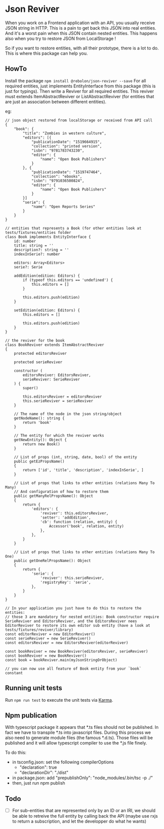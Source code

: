 # Json Reviver

When you work on a Frontend application with an API, you usually receive JSON string in HTTP. This is a pain to get back this JSON into real entities.
And it's a worst pain when this JSON contain nested entities.
This happens also when you try to restore JSON from LocalStorage !

So if you want to restore entities, with all their prototype, there is a lot to do.
This is where this package can help you.

## HowTo

Install the package `npm install @rebolon/json-reviver --save`
For all required entities, just implements EntityInterface from this package (this is just for typings).
Then write a Reviver for all required entities. This reviver must extends ItemAbstractReviver or ListAbstractReviver (for entities that are just an association between different entities).

eg:

```
// json object restored from localStorage or received from API call
{
    "book": {
        "title": "Zombies in western culture",
        "editors": [{
            "publicationDate": "1519664915",
            "collection": "printed version",
            "isbn": "9781783743230",
            "editor": {
                "name": "Open Book Publishers"
            }
        }, {
            "publicationDate": "1519747464",
            "collection": "ebooks",
            "isbn": "9791036500824",
            "editor": {
                "name": "Open Book Publishers"
            }
        }]
        "serie": {
            "name": "Open Reports Series"
        }
    }
}

// entities that represents a Book (for other entities look at tests/fixtures/entities folder
class Book implements EntityInterface {
    id: number
    title: string = ''
    description?: string = ''
    indexInSerie?: number

    editors: Array<Editors>
    serie?: Serie

    addEdition(edition: Editors) {
        if (typeof this.editors == 'undefined') {
            this.editors = []
        }

        this.editors.push(edition)
    }

    setEdition(edition: Editors) {
        this.editors = []

        this.editors.push(edition)
    }
}

// the reviver for the book
class BookReviver extends ItemAbstractReviver
{
    protected editorsReviver

    protected serieReviver

    constructor (
        editorsReviver: EditorsReviver,
        serieReviver: SerieReviver
    ) {
        super()

        this.editorsReviver = editorsReviver
        this.serieReviver = serieReviver
    }

    // The name of the node in the json string/object
    getNodeName(): string {
        return 'book'
    }

    // The entity for which the reviver works
    getNewEntity(): Object {
        return new Book()
    }

    // List of props (int, string, date, bool) of the entity
    public getEzPropsName()
    {
        return ['id', 'title', 'description', 'indexInSerie', ]
    }

    // List of props that links to other entities (relations Many To Many)
    // And configuration of how to restore them
    public getManyRelPropsName(): Object
    {
        return {
            'editors': {
                'reviver': this.editorsReviver,
                'setter': 'addEdition',
                'cb': function (relation, entity) {
                    Accessor('book', relation, entity)
                },
            },
        }
    }

    // List of props that links to other entities (relations Many To One)
    public getOneRelPropsName(): Object
    {
        return {
            'serie': {
                'reviver': this.serieReviver,
                'registryKey': 'serie',
            },
        }
    }
}

// In your application you just have to do this to restore the entities:
// those 3 are mandatory for nested entities: Book constructor require SerieReviver and EditorsReviver, and the EditorsReviver nees EditorReviver to restore its own editor sub entity (have a look at tests/fixtures/reviver/library)
const editorReviver = new EditorReviver()
const serieReviver = new SerieReviver()
const editorsReviver = new EditorsReviver(editorReviver)

const bookReviver = new BookReviver(editorsReviver, serieReviver)
const bookReviver = new BookReviver()
const book = bookReviver.main(myJsonStringOrObject)

// you can now use all feature of Book entity from your `book`  constant
```
## Running unit tests

Run `npm run test` to execute the unit tests via [Karma](https://karma-runner.github.io).

## Npm publication

With typescript package it appears that *.ts files should not be published. In fact we have to transpile *.ts into 
javascript files. During this process we also need to generate module files (the famous *.d.ts). Those files will be
published and it will allow typescript compiler to use the *.js file finely. 

To do this:
 * in tsconfig.json: set the following compilerOptions
    * "declaration": true 
    * "declarationDir": "./dist"
 * in package.json: add "prepublishOnly": "node_modules/.bin/tsc -p ./"
 * then, just run npm publish

## Todo

* [ ] For sub-entities that are represented only by an ID or an IRI, we should be able to retreive the full entity by calling back the API (maybe use rxjs to return a subscription, and let the developper do what he wants)
